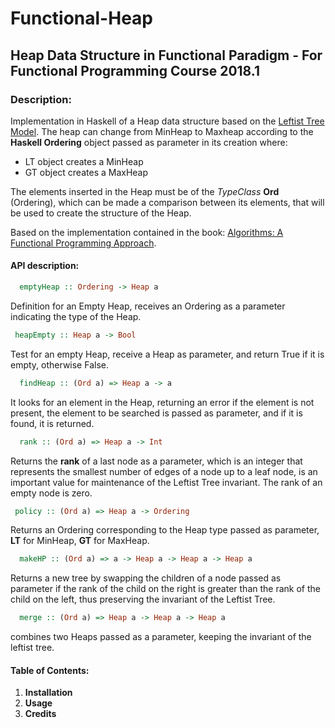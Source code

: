 # Functional-Heap
## Heap Data Structure in Functional Paradigm - For Functional Programming Course 2018.1

### Description: 
Implementation in Haskell of a Heap data structure based on the [Leftist Tree Model](http://www.dgp.toronto.edu/people/JamesStewar/378notes/10leftist/). The heap can change from MinHeap to Maxheap according to the **Haskell Ordering** object passed as parameter in its creation where:

* LT object creates a MinHeap
* GT object creates a MaxHeap

The elements inserted in the Heap must be of the *TypeClass* **Ord** (Ordering), which can be made a comparison between its elements, that will be used to create the structure of the Heap.

Based on the implementation contained in the book: [Algorithms: A Functional Programming Approach](https://www.amazon.com/Algorithms-Functional-Programming-Approach-International/dp/0201596040).

#### API description:

```haskell
  emptyHeap :: Ordering -> Heap a
```
Definition for an Empty Heap, receives an Ordering as a parameter indicating the type of the Heap.

```haskell 
 heapEmpty :: Heap a -> Bool
```
Test for an empty Heap, receive a Heap as parameter, and return True if it is empty, otherwise False.

```haskell
  findHeap :: (Ord a) => Heap a -> a
```
It looks for an element in the Heap, returning an error if the element is not present, the element to be searched is passed as parameter, and if it is found, it is returned.

```haskell
  rank :: (Ord a) => Heap a -> Int
 ```
Returns the **rank** of a last node as a parameter, which is an integer that represents the smallest number of edges of a node up to a leaf node, is an important value for maintenance of the Leftist Tree invariant. The rank of an empty node is zero.

```haskell
 policy :: (Ord a) => Heap a -> Ordering
 ```
 Returns an Ordering corresponding to the Heap type passed as parameter, **LT** for MinHeap, **GT** for MaxHeap.
```haskell
  makeHP :: (Ord a) => a -> Heap a -> Heap a -> Heap a
 ```
 Returns a new tree by swapping the children of a node passed as parameter if the rank of the child on the right is greater than the rank of the child on the left, thus preserving the invariant of the Leftist Tree.

```haskell
  merge :: (Ord a) => Heap a -> Heap a -> Heap a
 ```
 combines two Heaps passed as a parameter, keeping the invariant of the leftist tree.
#### Table of Contents:

1. **Installation**
1. **Usage**
1. **Credits**
